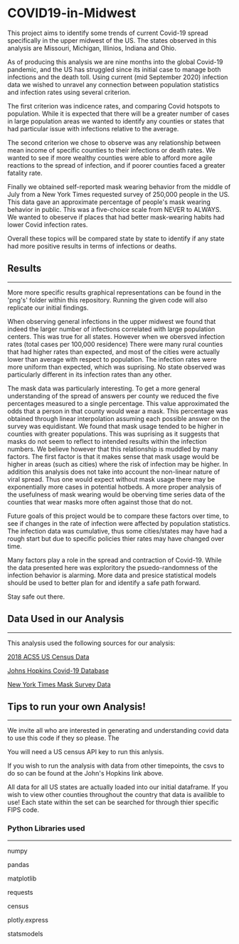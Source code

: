 # COVID19-in-Midwest

This project aims to identify some trends of current Covid-19 spread specifically in the upper midwest of the US. The states observed in this analysis are Missouri, Michigan, Illinios, Indiana and Ohio. 

As of producing this analysis we are nine months into the global Covid-19 pandemic, and the US has struggled since its initial case to manage both infections and the death toll. Using current (mid September 2020) infection data we wished to unravel any connection between population statistics and infection rates using several criterion. 

The first criterion was indicence rates, and comparing Covid hotspots to population. While it is expected that there will be a greater number of cases in large population areas we wanted to identify any counties or states that had particular issue with infections relative to the average. 

The second criterion we chose to observe was any relationship between mean income of specific counties to their infections or death rates. We wanted to see if more wealthy counties were able to afford more agile reactions to the spread of infection, and if poorer counties faced a greater fatality rate.

Finally we obtained self-reported mask wearing behavior from the middle of July from a New York Times requested survey of 250,000 people in the US. This data gave an approximate percentage of people's mask wearing behavior in public. This was a five-choice scale from NEVER to ALWAYS. We wanted to obeserve if places that had better mask-wearing habits had lower Covid infection rates.

Overall these topics will be compared state by state to identify if any state had more positive results in terms of infections or deaths.

## Results
---
More more specific results graphical representations can be found in the 'png's' folder within this repository. Running the given code will also replicate our initial findings.

When observing general infections in the upper midwest we found that indeed the larger number of infections correlated with large population centers. This was true for all states. However when we obersved infection rates (total cases per 100,000 residence) There were many rural counties that had higher rates than expected, and most of the cities were actually lower than average with respect to population. The infection rates were more uniform than expected, which was suprising. No state observed was particularly different in its infection rates than any other.

The mask data was particularly interesting. To get a more general understanding of the spread of answers per county we reduced the five percentages measured to a single percentage. This value approximated the odds that a person in that county would wear a mask. This percentage was obtained through linear interpolation assuming each possible answer on the survey was equidistant. We found that mask usage tended to be higher in counties with greater populations. This was suprising as it suggests that masks do not seem to reflect to intended results within the infection numbers. We believe however that this relationship is muddled by many factors. The first factor is that it makes sense that mask usage would be higher in areas (such as cities) where the risk of infection may be higher. In addition this analysis does not take into account the non-linear nature of viral spread. Thus one would expect without mask usage there may be exponentially more cases in potential hotbeds. A more proper analysis of the usefulness of mask wearing would be oberving time series data of the counties that wear masks more often against those that do not. 

Future goals of this project would be to compare these factors over time, to see if changes in the rate of infection were affected by population statistics. The infection data was cumulative, thus some cities/states may have had a rough start but due to specific policies thier rates may have changed over time. 

Many factors play a role in the spread and contraction of Covid-19. While the data presented here was exploritory the psuedo-randomness of the infection behavior is alarming. More data and presice statistical models should be used to better plan for and identify a safe path forward. 

Stay safe out there.

## Data Used in our Analysis
---
This analysis used the following sources for our analysis:

[2018 ACS5 US Census Data](https://api.census.gov/data/2018/acs/acs5.html)

[Johns Hopkins Covid-19 Database](https://github.com/CSSEGISandData/COVID-19)

[New York Times Mask Survey Data](https://github.com/nytimes/covid-19-data)



## Tips to run your own Analysis!
---
We invite all who are interested in generating and understanding covid data to use this code if they so please. The 

You will need a US census API key to run this anlysis.

If you wish to run the analysis with data from other timepoints, the csvs to do so can be found at the John's Hopkins link above. 

All data for all US states are actually loaded into our initial dataframe. If you wish to view other counties throughout the country that data is availible to use! Each state within the set can be searched for through thier specific FIPS code.

### Python Libraries used
---
numpy

pandas

matplotlib

requests

census

plotly.express

statsmodels